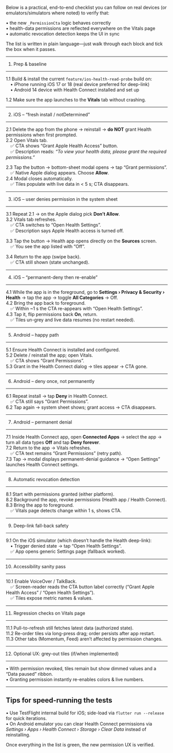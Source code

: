 Below is a practical, end-to-end checklist you can follow on real devices (or emulators/simulators where noted) to verify that:

• the new `_PermissionCta` logic behaves correctly  
• health-data permissions are reflected everywhere on the Vitals page  
• automatic revocation detection keeps the UI in sync  

The list is written in plain language—just walk through each block and tick the box when it passes.

---------------------------------------------------
1. Prep & baseline
---------------------------------------------------
1.1 Build & install the current `feature/ios-health-read-probe` build on:  
 • iPhone running iOS 17 or 18 (real device preferred for deep-link)  
 • Android 14 device with Health Connect installed and set up  

1.2 Make sure the app launches to the **Vitals** tab without crashing.

---------------------------------------------------
2. iOS – “fresh install / notDetermined”
---------------------------------------------------
2.1 Delete the app from the phone → reinstall → **do NOT** grant Health permissions when first prompted.  
2.2 Open Vitals tab.  
 ✅ CTA shows “Grant Apple Health Access” button.  
 ✅ Description reads: *“To view your health data, please grant the required permissions.”*

2.3 Tap the button → bottom-sheet modal opens → tap “Grant permissions”.  
 ✅ Native Apple dialog appears. Choose **Allow**.  
2.4 Modal closes automatically.  
 ✅ Tiles populate with live data in < 5 s; CTA disappears.

---------------------------------------------------
3. iOS – user denies permission in the system sheet
---------------------------------------------------
3.1 Repeat 2.1 → on the Apple dialog pick **Don’t Allow**.  
3.2 Vitals tab refreshes.  
 ✅ CTA switches to “Open Health Settings”.  
 ✅ Description says Apple Health access is turned off.

3.3 Tap the button → Health app opens directly on the **Sources** screen.  
 ✅ You see the app listed with “Off”.

3.4 Return to the app (swipe back).  
 ✅ CTA still shown (state unchanged).

---------------------------------------------------
4. iOS – “permanent-deny then re-enable”
---------------------------------------------------
4.1 While the app is in the foreground, go to **Settings › Privacy & Security › Health** → tap the app → toggle **All Categories** → Off.  
4.2 Bring the app back to foreground.  
 ✅ Within ~1 s the CTA re-appears with “Open Health Settings”.  
4.3 Tap it, flip permissions back **On**, return.  
 ✅ Tiles un-grey and live data resumes (no restart needed).  

---------------------------------------------------
5. Android – happy path
---------------------------------------------------
5.1 Ensure Health Connect is installed and configured.  
5.2 Delete / reinstall the app; open Vitals.  
 ✅ CTA shows “Grant Permissions”.  
5.3 Grant in the Health Connect dialog → tiles appear → CTA gone.

---------------------------------------------------
6. Android – deny once, not permanently
---------------------------------------------------
6.1 Repeat install → tap **Deny** in Health Connect.  
 ✅ CTA still says “Grant Permissions”.  
6.2 Tap again → system sheet shows; grant access → CTA disappears.

---------------------------------------------------
7. Android – permanent denial
---------------------------------------------------
7.1 Inside Health Connect app, open **Connected Apps** → select the app → turn all data types **Off** and tap **Deny forever**.  
7.2 Return to the app → Vitals refreshes.  
 ✅ CTA text remains “Grant Permissions” (retry path).  
7.3 Tap → modal displays permanent-denial guidance → “Open Settings” launches Health Connect settings.

---------------------------------------------------
8. Automatic revocation detection
---------------------------------------------------
8.1 Start with permissions granted (either platform).  
8.2 Background the app, revoke permissions (Health app / Health Connect).  
8.3 Bring the app to foreground.  
 ✅ Vitals page detects change within 1 s, shows CTA.

---------------------------------------------------
9. Deep-link fall-back safety
---------------------------------------------------
9.1 On the iOS simulator (which doesn’t handle the Health deep-link):  
 • Trigger denied state → tap “Open Health Settings”.  
 ✅ App opens generic Settings page (fallback worked).

---------------------------------------------------
10. Accessibility sanity pass
---------------------------------------------------
10.1 Enable VoiceOver / TalkBack.  
 ✅ Screen-reader reads the CTA button label correctly (“Grant Apple Health Access” / “Open Health Settings”).  
 ✅ Tiles expose metric names & values.

---------------------------------------------------
11. Regression checks on Vitals page
---------------------------------------------------
11.1 Pull-to-refresh still fetches latest data (authorized state).  
11.2 Re-order tiles via long-press drag; order persists after app restart.  
11.3 Other tabs (Momentum, Feed) aren’t affected by permission changes.

---------------------------------------------------
12. Optional UX: grey-out tiles (if/when implemented)
---------------------------------------------------
• With permission revoked, tiles remain but show dimmed values and a “Data paused” ribbon.  
• Granting permission instantly re-enables colors & live numbers.

---------------------------------------------------
Tips for speed-running the tests
---------------------------------------------------
• Use TestFlight internal build for iOS; side-load via `flutter run --release` for quick iterations.  
• On Android emulator you can clear Health Connect permissions via *Settings › Apps › Health Connect › Storage › Clear Data* instead of reinstalling.

Once everything in the list is green, the new permission UX is verified.